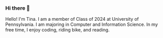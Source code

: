 ### Hi there 👋

Hello! I'm Tina. I am a member of Class of 2024 at University of Pennsylvania.
I am majoring in Computer and Information Science. In my free time, I enjoy coding,
riding bike, and reading. 

